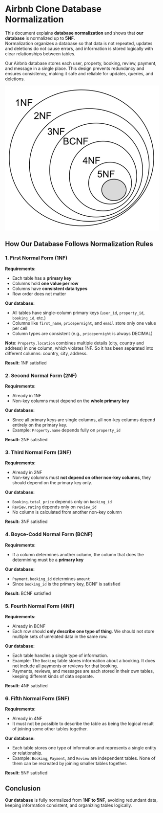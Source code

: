# Airbnb Clone Database Normalization

This document explains **database normalization** and shows that **our database** is normalized up to **5NF**.  
Normalization organizes a database so that data is not repeated, updates and deletions do not cause errors, and information is stored logically with clear relationships between tables.  

Our Airbnb database stores each user, property, booking, review, payment, and message in a single place. This design prevents redundancy and ensures consistency, making it safe and reliable for updates, queries, and deletions.

![normalization_forms](./levels-of-normalization-forms.png)

## How Our Database Follows Normalization Rules

### 1. First Normal Form (1NF)
**Requirements:**  
- Each table has a **primary key**  
- Columns hold **one value per row**  
- Columns have **consistent data types**  
- Row order does not matter  

**Our database:**  
- All tables have single-column primary keys (`user_id`, `property_id`, `booking_id`, etc.)  
- Columns like `first_name`, `pricepernight`, and `email` store only one value per cell  
- Column types are consistent (e.g., `pricepernight` is always DECIMAL)

**Note:** `Property.location` combines multiple details (city, country and address) in one column, which violates 1NF. So it has been separated into different columns: country, city, address.

**Result:** 1NF satisfied

### 2. Second Normal Form (2NF)
**Requirements:**  
- Already in 1NF  
- Non-key columns must depend on the **whole primary key**  

**Our database:**  
- Since all primary keys are single columns, all non-key columns depend entirely on the primary key.
- Example: `Property.name` depends fully on `property_id`  

**Result:** 2NF satisfied

### 3. Third Normal Form (3NF)
**Requirements:**  
- Already in 2NF  
- Non-key columns must **not depend on other non-key columns**, they should depend on the primary key only.

**Our database:**  
- `Booking.total_price` depends only on `booking_id`  
- `Review.rating` depends only on `review_id`  
- No column is calculated from another non-key column  

**Result:** 3NF satisfied

### 4. Boyce-Codd Normal Form (BCNF)
**Requirements:**  
- If a column determines another column, the column that does the determining must be a **primary key**  

**Our database:**  
- `Payment.booking_id` determines `amount`  
- Since `booking_id` is the primary key, BCNF is satisfied  

**Result:** BCNF satisfied

### 5. Fourth Normal Form (4NF)
**Requirements:**  
- Already in BCNF  
- Each row should **only describe one type of thing**. We should not store multiple sets of unrelated data in the same row.  

**Our database:**  
- Each table handles a single type of information.  
- Example: The `Booking` table stores information about a booking. It does not include all payments or reviews for that booking.  
- Payments, reviews, and messages are each stored in their own tables, keeping different kinds of data separate.

**Result:** 4NF satisfied

### 6. Fifth Normal Form (5NF)
**Requirements:**  
- Already in 4NF  
- It must not be possible to describe the table as being the logical result of joining some other tables together.

**Our database:**  
- Each table stores one type of information and represents a single entity or relationship.  
- Example: `Booking`, `Payment`, and `Review` are independent tables. None of them can be recreated by joining smaller tables together.

**Result:** 5NF satisfied

## Conclusion

**Our database** is fully normalized from **1NF to 5NF**, avoiding redundant data, keeping information consistent, and organizing tables logically.